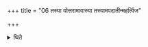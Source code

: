 +++
title = "06 तस्या योत्तरामावास्या तस्यामपदातीन्महर्त्विज"

+++

<details><summary>थिते</summary>

तस्या योत्तरामावास्या तस्यामपदातीन्महर्त्विज आवहन्ति ६
</details>
